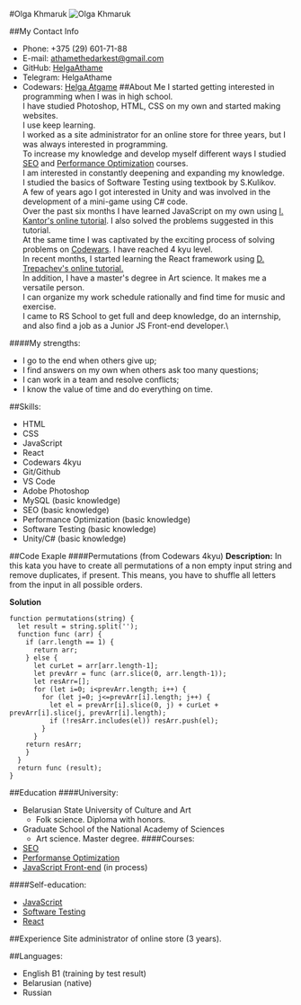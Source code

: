#Olga Khmaruk
![Olga Khmaruk](https://i.postimg.cc/pT8YHQT1/1556176377.jpg)

##My Contact Info
- Phone: +375 (29) 601-71-88
- E-mail: [athamethedarkest@gmail.com](mailto:athamethedarkest@gmail.com)
- GitHub: [HelgaAthame](https://github.com/HelgaAthame)
- Telegram: HelgaAthame
- Codewars: [Helga Atgame](https://www.codewars.com/users/HelgaAthame)
##About Me
I started getting interested in programming when I was in high school. \
I have studied Photoshop, HTML, CSS on my own and started making websites.\
I use keep learning.\
I worked as a site administrator for an online store for three years, but I was always interested in programming.\
To increase my knowledge and develop myself different ways I studied [SEO](https://proseo.by/kursy/) and [Performance Optimization](https://training.epam.com/Training/Details/2957?lang=en) courses. \
I am interested in constantly deepening and expanding my knowledge. \
I studied the basics of Software Testing using textbook by S.Kulikov. \
A few of years ago I got interested in Unity and was involved in the development of a mini-game using C# code. \
Over the past six months I have learned JavaScript on my own using [I. Kantor's online tutorial](https://learn.javascript.ru/). I also solved the problems suggested in this tutorial. \
At the same time I was captivated by the exciting process of solving problems on [Codewars](https://www.codewars.com/users/HelgaAthame). I have reached 4 kyu level. \
In recent months, I started learning the React framework using [D. Trepachev's online tutorial.](http://old.code.mu/books/advanced/javascript/react/)\
In addition, I have a master's degree in Art science. It makes me a versatile person.\
I can organize my work schedule rationally and find time for music and exercise.\
I came to RS School to get full and deep knowledge, do an internship, and also find a job as a Junior JS Front-end developer.\

####My strengths:
- I go to the end when others give up;
- I find answers on my own when others ask too many questions;
- I can work in a team and resolve conflicts;
- I know the value of time and do everything on time.

##Skills:
+ HTML
+ CSS
+ JavaScript
+ React
+ Codewars 4kyu
+ Git/Github
+ VS Code
+ Adobe Photoshop
+ MySQL (basic knowledge)
+ SEO (basic knowledge)
+ Performance Optimization (basic knowledge)
+ Software Testing (basic knowledge)
+ Unity/C# (basic knowledge)

##Code Exaple
####Permutations (from Codewars 4kyu)
**Description:**
In this kata you have to create all permutations of a non empty input string and remove duplicates, if present. This means, you have to shuffle all letters from the input in all possible orders.

**Solution**
```
function permutations(string) {
  let result = string.split('');
  function func (arr) {
    if (arr.length == 1) {
      return arr;
    } else {
      let curLet = arr[arr.length-1];
      let prevArr = func (arr.slice(0, arr.length-1));
      let resArr=[];
      for (let i=0; i<prevArr.length; i++) {
        for (let j=0; j<=prevArr[i].length; j++) {
          let el = prevArr[i].slice(0, j) + curLet + prevArr[i].slice(j, prevArr[i].length);
          if (!resArr.includes(el)) resArr.push(el);
        }
      }
    return resArr;
    }
  }
  return func (result);
}
```

##Education
####University:
- Belarusian State University of Culture and Art
   + Folk science. Diploma with honors.
- Graduate School of the National Academy of Sciences
   + Art science. Master degree.
####Courses:
- [SEO](https://proseo.by/kursy/)
- [Performanse Optimization](https://training.epam.com/Training/Details/2957?lang=en)
- [JavaScript Front-end](https://rs.school/js/) (in process)

####Self-education:
- [JavaScript](https://learn.javascript.ru/)
- [Software Testing]()
- [React](http://old.code.mu/books/advanced/javascript/react/)

##Experience
Site administrator of online store (3 years).

##Languages:
+ English B1 (training by test result)
+ Belarusian (native)
+ Russian

